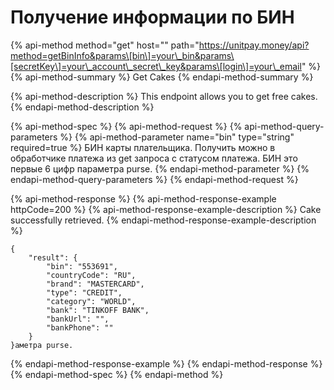# Получение информации по БИН

{% api-method method="get" host="" path="https://unitpay.money/api?method=getBinInfo&params\[bin\]=your\_bin&params\[secretKey\]=your\_account\_secret\_key&params\[login\]=your\_email" %}
{% api-method-summary %}
Get Cakes
{% endapi-method-summary %}

{% api-method-description %}
This endpoint allows you to get free cakes.
{% endapi-method-description %}

{% api-method-spec %}
{% api-method-request %}
{% api-method-query-parameters %}
{% api-method-parameter name="bin" type="string" required=true %}
БИН карты плательщика. Получить можно в обработчике платежа из get запроса с статусом платежа. БИН это первые 6 цифр параметра purse. 
{% endapi-method-parameter %}
{% endapi-method-query-parameters %}
{% endapi-method-request %}

{% api-method-response %}
{% api-method-response-example httpCode=200 %}
{% api-method-response-example-description %}
Cake successfully retrieved.
{% endapi-method-response-example-description %}

```
{
    "result": {
        "bin": "553691",
        "countryCode": "RU",
        "brand": "MASTERCARD",
        "type": "CREDIT",
        "category": "WORLD",
        "bank": "TINKOFF BANK",
        "bankUrl": "",
        "bankPhone": ""
    }
}аметра purse.
```
{% endapi-method-response-example %}
{% endapi-method-response %}
{% endapi-method-spec %}
{% endapi-method %}



